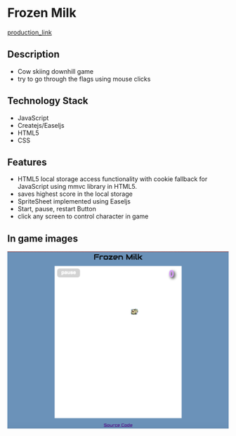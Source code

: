 # Frozen Milk

[production_link](https://sjhang.github.io/Frozen-Milk/)

## Description

- Cow skiing downhill game
- try to go through the flags using mouse clicks

## Technology Stack

- JavaScript
- Createjs/Easeljs
- HTML5
- CSS

## Features

- HTML5 local storage access functionality with cookie fallback for JavaScript using mmvc library in HTML5.
- saves highest score in the local storage
- SpriteSheet implemented using Easeljs
- Start, pause, restart Button
- click any screen to control character in game

## In game images

![image of in_game](assets/images/cow.png)
